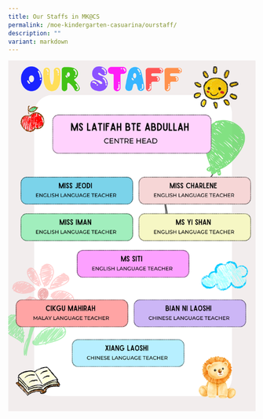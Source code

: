 ```yaml
---
title: Our Staffs in MK@CS
permalink: /moe-kindergarten-casuarina/ourstaff/
description: ""
variant: markdown
---
```

![](/images/MK@Casuarina%20/School_org_CHart.png)